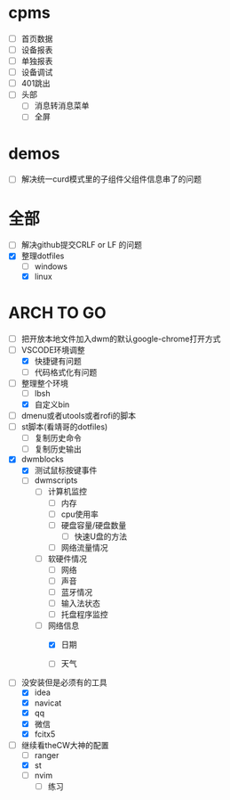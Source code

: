 # cpms
  - [ ] 首页数据
  - [ ] 设备报表
  - [ ] 单独报表
  - [ ] 设备调试
  - [ ] 401跳出
  - [ ] 头部
    - [ ] 消息转消息菜单
    - [ ] 全屏

# demos
  - [ ] 解决统一curd模式里的子组件父组件信息串了的问题

# 全部
  - [ ] 解决github提交CRLF or LF 的问题
  - [x] 整理dotfiles
    - [ ] windows
    - [x] linux

# ARCH TO GO
  - [ ] 把开放本地文件加入dwm的默认google-chrome打开方式
  - [ ] VSCODE环境调整
    - [x] 快捷键有问题
    - [ ] 代码格式化有问题

  - [ ] 整理整个环境
    - [ ] lbsh
    - [x] 自定义bin

  - [ ] dmenu或者utools或者rofi的脚本
  - [ ] st脚本(看靖哥的dotfiles)
    - [ ] 复制历史命令
    - [ ] 复制历史输出
  - [x] dwmblocks
    - [x] 测试鼠标按键事件
    - [ ] dwmscripts
      - [ ] 计算机监控
        - [ ] 内存
        - [ ] cpu使用率
        - [ ] 硬盘容量/硬盘数量
          - [ ] 快速U盘的方法
        - [ ] 网络流量情况
      - [ ] 软硬件情况
        - [ ] 网络
        - [ ] 声音
        - [ ] 蓝牙情况
        - [ ] 输入法状态
        - [ ] 托盘程序监控
      - [ ] 网络信息
        - [x] 日期
        - [ ] 天气


  - [ ] 没安装但是必须有的工具
    - [x] idea
    - [x] navicat
    - [x] qq
    - [x] 微信
    - [x] fcitx5
  - [ ] 继续看theCW大神的配置
    - [ ] ranger
    - [x] st
    - [ ] nvim
      - [ ] 练习
